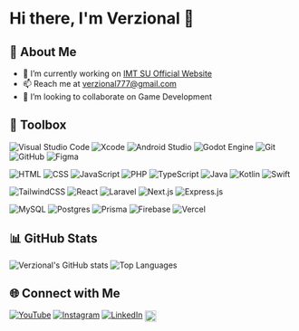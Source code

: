 # Hi there, I'm Verzional 👋

## 🚀 About Me
- 🔭 I’m currently working on [IMT SU Official Website](https://github.com/Verzional/SP-NJS-SU)
- 📫 Reach me at [verzional777@gmail.com](mailto:verzional777@gmail.com)
- 👯 I’m looking to collaborate on Game Development

## 🧰 Toolbox
![Visual Studio Code](https://custom-icon-badges.demolab.com/badge/Visual%20Studio%20Code-0078d7.svg?logo=vsc&logoColor=white)
![Xcode](https://img.shields.io/badge/Xcode-007ACC?logo=Xcode&logoColor=white)
![Android Studio](https://img.shields.io/badge/Android%20Studio-3DDC84?logo=android&logoColor=white)
![Godot Engine](https://img.shields.io/badge/Godot%20Engine-%23FFFFFF.svg?logo=godot-engine)
![Git](https://img.shields.io/badge/Git-F05032?logo=git&logoColor=fff)
![GitHub](https://img.shields.io/badge/GitHub-%23121011.svg?logo=github&logoColor=white)
![Figma](https://img.shields.io/badge/Figma-F24E1E?logo=figma&logoColor=white)

![HTML](https://img.shields.io/badge/HTML-%23E34F26.svg?logo=html5&logoColor=white)
![CSS](https://img.shields.io/badge/CSS-639?logo=css&logoColor=fff)
![JavaScript](https://img.shields.io/badge/JavaScript-F7DF1E?logo=javascript&logoColor=000)
![PHP](https://img.shields.io/badge/php-%23777BB4.svg?&logo=php&logoColor=white)
![TypeScript](https://img.shields.io/badge/TypeScript-3178C6?logo=typescript&logoColor=fff)
![Java](https://img.shields.io/badge/Java-%23ED8B00.svg?logo=openjdk&logoColor=white)
![Kotlin](https://img.shields.io/badge/Kotlin-%237F52FF.svg?logo=kotlin&logoColor=white)
![Swift](https://img.shields.io/badge/Swift-F54A2A?logo=swift&logoColor=white)

![TailwindCSS](https://img.shields.io/badge/Tailwind%20CSS-%2338B2AC.svg?logo=tailwind-css&logoColor=white)
![React](https://img.shields.io/badge/React-%2320232a.svg?logo=react&logoColor=%2361DAFB)
![Laravel](https://img.shields.io/badge/Laravel-%23FF2D20.svg?logo=laravel&logoColor=white)
![Next.js](https://img.shields.io/badge/Next.js-black?logo=next.js&logoColor=white)
![Express.js](https://img.shields.io/badge/Express.js-%23404d59.svg?logo=express&logoColor=%2361DAFB)

![MySQL](https://img.shields.io/badge/MySQL-4479A1?logo=mysql&logoColor=fff)
![Postgres](https://img.shields.io/badge/Postgres-%23316192.svg?logo=postgresql&logoColor=white)
![Prisma](https://img.shields.io/badge/Prisma-2D3748?logo=prisma&logoColor=white)
![Firebase](https://img.shields.io/badge/Firebase-039BE5?logo=Firebase&logoColor=white)
![Vercel](https://img.shields.io/badge/Vercel-%23000000.svg?logo=vercel&logoColor=white)

## 📊 GitHub Stats
![Verzional's GitHub stats](https://github-readme-stats.vercel.app/api?username=Verzional&show_icons=true&theme=radical)
![Top Languages](https://github-readme-stats.vercel.app/api/top-langs/?username=Verzional&layout=compact&theme=radical)

## 🌐 Connect with Me
[![YouTube](https://img.shields.io/badge/YouTube-%23FF0000.svg?logo=YouTube&logoColor=white)](https://www.youtube.com/@verzional)
[![Instagram](https://img.shields.io/badge/Instagram-%23E4405F.svg?logo=Instagram&logoColor=white)](https://instagram.com/valentino.m.g)
[![LinkedIn](https://img.shields.io/badge/Linkedin-%230077B5.svg?logo=linkedin&logoColor=white)](https://www.linkedin.com/in/valentinomg)
<a href="https://www.backloggd.com/u/Verzional">
    <img src="https://backloggd.b-cdn.net/logos/backloggd-logo-full.png" alt="Backloggd" height="20" style="vertical-align:middle;">
</a>
